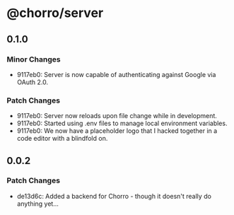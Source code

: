 # @chorro/server

## 0.1.0

### Minor Changes

- 9117eb0: Server is now capable of authenticating against Google via OAuth 2.0.

### Patch Changes

- 9117eb0: Server now reloads upon file change while in development.
- 9117eb0: Started using .env files to manage local environment variables.
- 9117eb0: We now have a placeholder logo that I hacked together in a code
  editor with a blindfold on.

## 0.0.2

### Patch Changes

- de13d6c: Added a backend for Chorro - though it doesn't really do anything
  yet...
